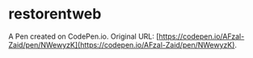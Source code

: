 # restorentweb

A Pen created on CodePen.io. Original URL: [https://codepen.io/AFzal-Zaid/pen/NWewyzK](https://codepen.io/AFzal-Zaid/pen/NWewyzK).

